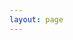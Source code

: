 ```yaml
---
layout: page
---
```


<!-- markdownlint-disable MD033 MD041 -->
<script setup>
import {
  VPTeamPage,
  VPTeamPageTitle,
  VPTeamMembers
} from 'vitepress/theme'

const members = [
  {
    avatar: 'http://q1.qlogo.cn/g?b=qq&nk=2797512412&s=640',
    name: '白熊',
    title: 'Coder',
    desc: 'Wiki 构建者',
    sponsor: '/members/1-coreMembers/白熊.md',
    actionText: '查看他的 Wiki',
    links: [
      { icon: 'github', link: 'https://github.com/0wwind' }
    ]
  },
  {
    avatar: 'http://q1.qlogo.cn/g?b=qq&nk=3363880992&s=640',
    name: '今天吃什么',
    title: 'Maintainer',
    desc: '富哥钉佬是一名很好的运维',
    sponsor: '/members/1-coreMembers/钉佬.md',
    actionText: '查看他的 Wiki',
    links: [
      { icon: 'github', link: 'https://github.com/xiaowuap' },
      {
        icon: {
          svg: '<svg fill="#000000" width="800px" height="800px" viewBox="0 0 24 24" role="img" xmlns="http://www.w3.org/2000/svg"><path d="M17.813 4.653h.854c1.51.054 2.769.578 3.773 1.574 1.004.995 1.524 2.249 1.56 3.76v7.36c-.036 1.51-.556 2.769-1.56 3.773s-2.262 1.524-3.773 1.56H5.333c-1.51-.036-2.769-.556-3.773-1.56S.036 18.858 0 17.347v-7.36c.036-1.511.556-2.765 1.56-3.76 1.004-.996 2.262-1.52 3.773-1.574h.774l-1.174-1.12a1.234 1.234 0 0 1-.373-.906c0-.356.124-.658.373-.907l.027-.027c.267-.249.573-.373.92-.373.347 0 .653.124.92.373L9.653 4.44c.071.071.134.142.187.213h4.267a.836.836 0 0 1 .16-.213l2.853-2.747c.267-.249.573-.373.92-.373.347 0 .662.151.929.4.267.249.391.551.391.907 0 .355-.124.657-.373.906zM5.333 7.24c-.746.018-1.373.276-1.88.773-.506.498-.769 1.13-.786 1.894v7.52c.017.764.28 1.395.786 1.893.507.498 1.134.756 1.88.773h13.334c.746-.017 1.373-.275 1.88-.773.506-.498.769-1.129.786-1.893v-7.52c-.017-.765-.28-1.396-.786-1.894-.507-.497-1.134-.755-1.88-.773zM8 11.107c.373 0 .684.124.933.373.25.249.383.569.4.96v1.173c-.017.391-.15.711-.4.96-.249.25-.56.374-.933.374s-.684-.125-.933-.374c-.25-.249-.383-.569-.4-.96V12.44c0-.373.129-.689.386-.947.258-.257.574-.386.947-.386zm8 0c.373 0 .684.124.933.373.25.249.383.569.4.96v1.173c-.017.391-.15.711-.4.96-.249.25-.56.374-.933.374s-.684-.125-.933-.374c-.25-.249-.383-.569-.4-.96V12.44c.017-.391.15-.711.4-.96.249-.249.56-.373.933-.373z"/></svg>',
        },
        link: "https://space.bilibili.com/159466181",
      },
      {
        icon: {
          svg: '<svg fill="#000000" width="800px" height="800px" viewBox="0 0 32 32" xmlns="http://www.w3.org/2000/svg"><path d="M15.974 0c-8.401 0-15.292 6.479-15.943 14.714l8.573 3.547c0.729-0.495 1.604-0.786 2.552-0.786 0.083 0 0.167 0.005 0.25 0.005l3.813-5.521v-0.078c0-3.328 2.703-6.031 6.031-6.031s6.036 2.708 6.036 6.036c0 3.328-2.708 6.031-6.036 6.031h-0.135l-5.438 3.88c0 0.073 0.005 0.141 0.005 0.214 0 2.5-2.021 4.526-4.521 4.526-2.177 0-4.021-1.563-4.443-3.635l-6.135-2.542c1.901 6.719 8.063 11.641 15.391 11.641 8.833 0 15.995-7.161 15.995-16s-7.161-16-15.995-16zM10.052 24.281l-1.964-0.813c0.349 0.724 0.953 1.328 1.755 1.667 1.729 0.719 3.724-0.104 4.443-1.833 0.349-0.844 0.349-1.76 0.005-2.599-0.344-0.844-1-1.495-1.839-1.844-0.828-0.349-1.719-0.333-2.5-0.042l2.026 0.839c1.276 0.536 1.88 2 1.349 3.276s-2 1.88-3.276 1.349zM25.271 11.875c0-2.214-1.802-4.021-4.016-4.021-2.224 0-4.021 1.807-4.021 4.021 0 2.219 1.797 4.021 4.021 4.021 2.214 0 4.016-1.802 4.016-4.021zM18.245 11.87c0-1.672 1.349-3.021 3.016-3.021s3.026 1.349 3.026 3.021c0 1.667-1.359 3.021-3.026 3.021s-3.016-1.354-3.016-3.021z"/></svg>',
        },
        link: "https://steamcommunity.com/id/dingtalk233/",
      },
    ]
  },
  {
    avatar: 'http://q1.qlogo.cn/g?b=qq&nk=2737914384&s=640',
    name: '小蔡',
    title: 'Coder',
    desc: '第一代入群测试 & 群机器管理开发者',
    sponsor: '/members/1-coreMembers/小蔡.md',
    actionText: '查看他的 Wiki',
    links: [
      {
        icon: {
          svg: '<svg width="800px" height="800px" viewBox="0 0 20 20" xmlns="http://www.w3.org/2000/svg"><rect x="0" fill="none" width="20" height="20"/><g><path d="M20 10c0-5.52-4.48-10-10-10S0 4.48 0 10s4.48 10 10 10 10-4.48 10-10zM10 1.01c4.97 0 8.99 4.02 8.99 8.99s-4.02 8.99-8.99 8.99S1.01 14.97 1.01 10 5.03 1.01 10 1.01zM8.01 14.82L4.96 6.61c.49-.03 1.05-.08 1.05-.08.43-.05.38-1.01-.06-.99 0 0-1.29.1-2.13.1-.15 0-.33 0-.52-.01 1.44-2.17 3.9-3.6 6.7-3.6 2.09 0 3.99.79 5.41 2.09-.6-.08-1.45.35-1.45 1.42 0 .66.38 1.22.79 1.88.31.54.5 1.22.5 2.21 0 1.34-1.27 4.48-1.27 4.48l-2.71-7.5c.48-.03.75-.16.75-.16.43-.05.38-1.1-.05-1.08 0 0-1.3.11-2.14.11-.78 0-2.11-.11-2.11-.11-.43-.02-.48 1.06-.05 1.08l.84.08 1.12 3.04zm6.02 2.15L16.64 10s.67-1.69.39-3.81c.63 1.14.94 2.42.94 3.81 0 2.96-1.56 5.58-3.94 6.97zM2.68 6.77L6.5 17.25c-2.67-1.3-4.47-4.08-4.47-7.25 0-1.16.2-2.23.65-3.23zm7.45 4.53l2.29 6.25c-.75.27-1.57.42-2.42.42-.72 0-1.41-.11-2.06-.3z"/></g></svg>',
        },
        link: "https://harkerbest.cn",
      },
    ]
  },
];
const contributer = [
  {
    avatar: 'http://q1.qlogo.cn/g?b=qq&nk=3188597503&s=640',
    name: 'InitialXE',
    title: 'Logo 设计者',
    desc: '设计了 Wiki 的 Logo',
    sponsor: '/members/2-importantMembers/贤狼白子.md',
    actionText: '查看他的 Wiki',
    links: [
      {
        icon: {
          svg: '<svg fill="#000000" width="800px" height="800px" viewBox="0 0 24 24" role="img" xmlns="http://www.w3.org/2000/svg"><path d="M17.813 4.653h.854c1.51.054 2.769.578 3.773 1.574 1.004.995 1.524 2.249 1.56 3.76v7.36c-.036 1.51-.556 2.769-1.56 3.773s-2.262 1.524-3.773 1.56H5.333c-1.51-.036-2.769-.556-3.773-1.56S.036 18.858 0 17.347v-7.36c.036-1.511.556-2.765 1.56-3.76 1.004-.996 2.262-1.52 3.773-1.574h.774l-1.174-1.12a1.234 1.234 0 0 1-.373-.906c0-.356.124-.658.373-.907l.027-.027c.267-.249.573-.373.92-.373.347 0 .653.124.92.373L9.653 4.44c.071.071.134.142.187.213h4.267a.836.836 0 0 1 .16-.213l2.853-2.747c.267-.249.573-.373.92-.373.347 0 .662.151.929.4.267.249.391.551.391.907 0 .355-.124.657-.373.906zM5.333 7.24c-.746.018-1.373.276-1.88.773-.506.498-.769 1.13-.786 1.894v7.52c.017.764.28 1.395.786 1.893.507.498 1.134.756 1.88.773h13.334c.746-.017 1.373-.275 1.88-.773.506-.498.769-1.129.786-1.893v-7.52c-.017-.765-.28-1.396-.786-1.894-.507-.497-1.134-.755-1.88-.773zM8 11.107c.373 0 .684.124.933.373.25.249.383.569.4.96v1.173c-.017.391-.15.711-.4.96-.249.25-.56.374-.933.374s-.684-.125-.933-.374c-.25-.249-.383-.569-.4-.96V12.44c0-.373.129-.689.386-.947.258-.257.574-.386.947-.386zm8 0c.373 0 .684.124.933.373.25.249.383.569.4.96v1.173c-.017.391-.15.711-.4.96-.249.25-.56.374-.933.374s-.684-.125-.933-.374c-.25-.249-.383-.569-.4-.96V12.44c.017-.391.15-.711.4-.96.249-.249.56-.373.933-.373z"/></svg>',
        },
        link: "https://space.bilibili.com/38547060",
      },
      {
        icon: {
          svg: '<svg fill="#000000" width="800px" height="800px" viewBox="0 0 32 32" xmlns="http://www.w3.org/2000/svg"><path d="M15.974 0c-8.401 0-15.292 6.479-15.943 14.714l8.573 3.547c0.729-0.495 1.604-0.786 2.552-0.786 0.083 0 0.167 0.005 0.25 0.005l3.813-5.521v-0.078c0-3.328 2.703-6.031 6.031-6.031s6.036 2.708 6.036 6.036c0 3.328-2.708 6.031-6.036 6.031h-0.135l-5.438 3.88c0 0.073 0.005 0.141 0.005 0.214 0 2.5-2.021 4.526-4.521 4.526-2.177 0-4.021-1.563-4.443-3.635l-6.135-2.542c1.901 6.719 8.063 11.641 15.391 11.641 8.833 0 15.995-7.161 15.995-16s-7.161-16-15.995-16zM10.052 24.281l-1.964-0.813c0.349 0.724 0.953 1.328 1.755 1.667 1.729 0.719 3.724-0.104 4.443-1.833 0.349-0.844 0.349-1.76 0.005-2.599-0.344-0.844-1-1.495-1.839-1.844-0.828-0.349-1.719-0.333-2.5-0.042l2.026 0.839c1.276 0.536 1.88 2 1.349 3.276s-2 1.88-3.276 1.349zM25.271 11.875c0-2.214-1.802-4.021-4.016-4.021-2.224 0-4.021 1.807-4.021 4.021 0 2.219 1.797 4.021 4.021 4.021 2.214 0 4.016-1.802 4.016-4.021zM18.245 11.87c0-1.672 1.349-3.021 3.016-3.021s3.026 1.349 3.026 3.021c0 1.667-1.359 3.021-3.026 3.021s-3.016-1.354-3.016-3.021z"/></svg>',
        },
        link: "https://steamcommunity.com/profiles/76561198385024098/",
      },
    ]
  },
  {
    avatar: 'https://cravatar.cn/avatar/2defd5540f480625cf9d09e5d4c3b7c4?s=256',
    name: 'XieXiLin',
    desc: '格式化规范',
    sponsor: 'members/3-ordinaryMembers/XieXiLin',
    actionText: '查看他的 Wiki',
    links: [
      { icon: 'github', link: 'https://github.com/XieXiLin2' }
    ]
  },
  {
    avatar: 'http://q1.qlogo.cn/g?b=qq&nk=3395314362&s=640',
    name: '落雪无痕LxHTT',
    desc: '修复了一些bug',
    sponsor: '/members/2-importantMembers/落雪无痕LxHTT.md',
    actionText: '查看他的 Wiki',
    links: [
      { icon: 'github', link: 'https://github.com/LxHTT' }
    ]
  },
]
</script>

<VPTeamPage>
  <VPTeamPageTitle>
    <template #title>
      Wiki运营团队
    </template>
    <template #lead>
      欢迎加入
    </template>
  </VPTeamPageTitle>
  <VPTeamMembers
    :members="members"
  />
  <VPTeamPageTitle>
    <template #title>
      贡献者
    </template>
    <template #lead>
      感谢为本 Wiki 做的贡献
    </template>
  </VPTeamPageTitle>
  <VPTeamMembers
    :members="contributer"
  />
</VPTeamPage>
